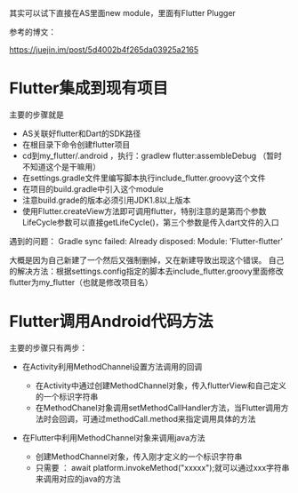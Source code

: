 其实可以试下直接在AS里面new module，里面有Flutter Plugger


参考的博文：

https://juejin.im/post/5d4002b4f265da03925a2165 



# Flutter集成到现有项目

主要的步骤就是

- AS关联好flutter和Dart的SDK路径
- 在根目录下命令创建flutter项目
- cd到my_flutter/.android ，执行：gradlew flutter:assembleDebug （暂时不知道这个是干嘛用）
- 在settings.gradle文件里编写脚本执行include_flutter.groovy这个文件
- 在项目的build.gradle中引入这个module
- 注意build.grade的版本必须引用JDK1.8以上版本
- 使用Flutter.createView方法即可调用flutter，特别注意的是第而个参数LifeCycle参数可以直接getLifeCycle()，第三个参数是传入dart文件的入口


遇到的问题：
Gradle sync failed: Already disposed: Module: 'Flutter-flutter' 

大概是因为自己新建了一个然后又强制删掉，又在新建导致出现这个错误。
自己的解决方法：根据settings.config指定的脚本去include_flutter.groovy里面修改flutter为my_flutter（也就是修改项目名）


# Flutter调用Android代码方法

主要的步骤只有两步：

- 在Activity利用MethodChannel设置方法调用的回调

    - 在Activity中通过创建MethodChannel对象，传入flutterView和自己定义的一个标识字符串
    - 在MethodChanel对象调用setMethodCallHandler方法，当Flutter调用方法时会回调，可通过methodCall.method来指定调用具体的方法
    
- 在Flutter中利用MethodChannel对象来调用java方法
   - 创建MethodChannel对象，传入刚才定义的一个标识字符串
   - 只需要 ： await platform.invokeMethod("xxxxx");就可以通过xxx字符串来调用对应的java的方法
  
